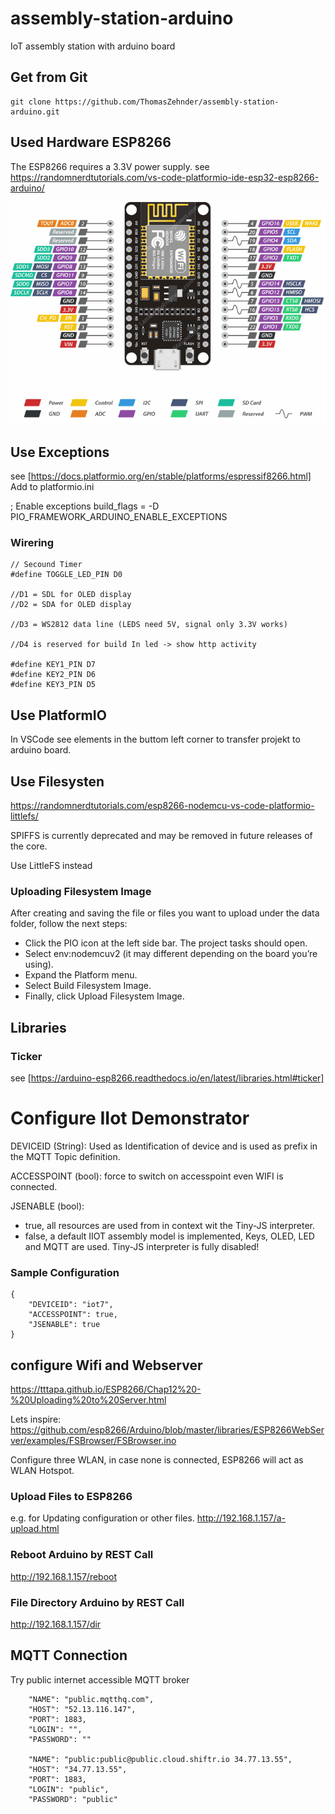 # assembly-station-arduino
IoT assembly station with arduino board

## Get from Git
    git clone https://github.com/ThomasZehnder/assembly-station-arduino.git

## Used Hardware ESP8266
The ESP8266 requires a 3.3V power supply. 
see https://randomnerdtutorials.com/vs-code-platformio-ide-esp32-esp8266-arduino/

![ESP8266 Pinout](/images/ESP-12E-Development-Board-ESP8266-NodeMCU-Pinout.png)

## Use Exceptions
see [https://docs.platformio.org/en/stable/platforms/espressif8266.html]
Add to platformio.ini

; Enable exceptions
build_flags = -D PIO_FRAMEWORK_ARDUINO_ENABLE_EXCEPTIONS

### Wirering
    // Secound Timer
    #define TOGGLE_LED_PIN D0 

    //D1 = SDL for OLED display
    //D2 = SDA for OLED display

    //D3 = WS2812 data line (LEDS need 5V, signal only 3.3V works)

    //D4 is reserved for build In led -> show http activity
    
    #define KEY1_PIN D7
    #define KEY2_PIN D6
    #define KEY3_PIN D5

## Use PlatformIO
In VSCode see elements in the buttom left corner to transfer projekt to arduino board.

## Use Filesysten

https://randomnerdtutorials.com/esp8266-nodemcu-vs-code-platformio-littlefs/

SPIFFS is currently deprecated and may be removed in future releases of the core.

Use LittleFS instead

### Uploading Filesystem Image
After creating and saving the file or files you want to upload under the data folder, follow the next steps:

* Click the PIO icon at the left side bar. The project tasks should open.
* Select env:nodemcuv2 (it may different depending on the board you’re using).
* Expand the Platform menu.
* Select Build Filesystem Image.
* Finally, click Upload Filesystem Image.

## Libraries

### Ticker

see [https://arduino-esp8266.readthedocs.io/en/latest/libraries.html#ticker]


# Configure IIot Demonstrator

DEVICEID (String): Used as Identification of device and is used as prefix in the MQTT Topic definition.

ACCESSPOINT (bool): force to switch on accesspoint even WIFI is connected. 

JSENABLE (bool): 
* true, all resources are used from in context wit the Tiny-JS
interpreter.
* false, a default IIOT assembly model is implemented, Keys, OLED, LED and MQTT are used. Tiny-JS interpreter is fully disabled!

### Sample Configuration

    {
        "DEVICEID": "iot7",
        "ACCESSPOINT": true,
        "JSENABLE": true
    }

## configure Wifi and Webserver

https://tttapa.github.io/ESP8266/Chap12%20-%20Uploading%20to%20Server.html

Lets inspire: https://github.com/esp8266/Arduino/blob/master/libraries/ESP8266WebServer/examples/FSBrowser/FSBrowser.ino

Configure three WLAN, in case none is connected, ESP8266 will act as WLAN Hotspot. 

### Upload Files to ESP8266

e.g. for Updating configuration or other files.
http://192.168.1.157/a-upload.html


### Reboot Arduino by REST Call
http://192.168.1.157/reboot

### File Directory Arduino by REST Call
http://192.168.1.157/dir

## MQTT Connection
Try public internet accessible MQTT broker 


        "NAME": "public.mqtthq.com",
        "HOST": "52.13.116.147",
        "PORT": 1883,
        "LOGIN": "",
        "PASSWORD": ""

        "NAME": "public:public@public.cloud.shiftr.io 34.77.13.55",
        "HOST": "34.77.13.55",
        "PORT": 1883,
        "LOGIN": "public",
        "PASSWORD": "public"